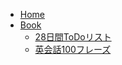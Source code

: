 <!-- docs/book/_sidebar.md -->
* [Home](/)
* [Book](/book/)
  - [28日間ToDoリスト](/book/todolist/)
  - [英会話100フレーズ](/book/eng_phrase100/)
